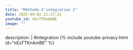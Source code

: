 ```yaml
---
title: "Mèthode d'intégration 2"
date: 2025-09-02 21:27:32 
youtube_id: nEsTTKnAmBE
image: ""
---
```

description: |
  #integration
{% include youtube-privacy.html id="nEsTTKnAmBE" %}
